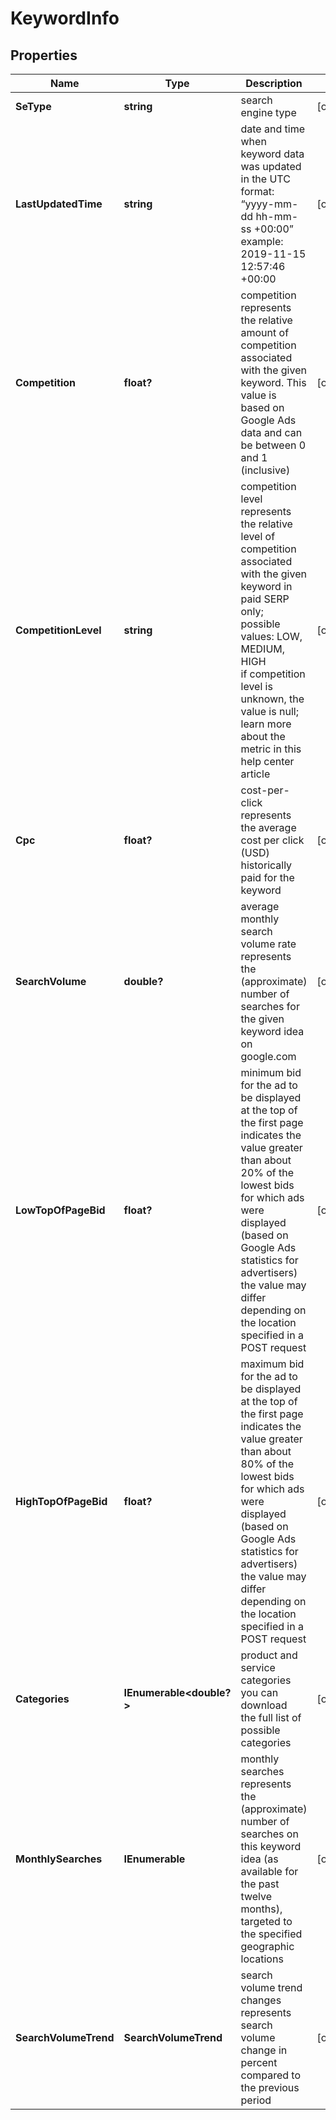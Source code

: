 # KeywordInfo


## Properties

| Name | Type | Description | Notes |
|------------ | ------------- | ------------- | -------------|
**SeType** | **string** | search engine type |[optional]|
**LastUpdatedTime** | **string** | date and time when keyword data was updated<br>in the UTC format: “yyyy-mm-dd hh-mm-ss +00:00”<br>example:<br>2019-11-15 12:57:46 +00:00 |[optional]|
**Competition** | **float?** | competition<br>represents the relative amount of competition associated with the given keyword. This value is based on Google Ads data and can be between 0 and 1 (inclusive) |[optional]|
**CompetitionLevel** | **string** | competition level<br>represents the relative level of competition associated with the given keyword in paid SERP only;<br>possible values: LOW, MEDIUM, HIGH<br>if competition level is unknown, the value is null;<br>learn more about the metric in this help center article |[optional]|
**Cpc** | **float?** | cost-per-click<br>represents the average cost per click (USD) historically paid for the keyword |[optional]|
**SearchVolume** | **double?** | average monthly search volume rate<br>represents the (approximate) number of searches for the given keyword idea on google.com |[optional]|
**LowTopOfPageBid** | **float?** | minimum bid for the ad to be displayed at the top of the first page<br>indicates the value greater than about 20% of the lowest bids for which ads were displayed (based on Google Ads statistics for advertisers)<br>the value may differ depending on the location specified in a POST request |[optional]|
**HighTopOfPageBid** | **float?** | maximum bid for the ad to be displayed at the top of the first page<br>indicates the value greater than about 80% of the lowest bids for which ads were displayed (based on Google Ads statistics for advertisers)<br>the value may differ depending on the location specified in a POST request |[optional]|
**Categories** | **IEnumerable<double?>** | product and service categories<br>you can download the full list of possible categories |[optional]|
**MonthlySearches** | **IEnumerable<MonthlySearches>** | monthly searches<br>represents the (approximate) number of searches on this keyword idea (as available for the past twelve months), targeted to the specified geographic locations |[optional]|
**SearchVolumeTrend** | **SearchVolumeTrend** | search volume trend changes<br>represents search volume change in percent compared to the previous period |[optional]|